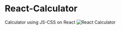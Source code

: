 # React-Calculator
Calculator using JS-CSS on React
![React Calculator](https://user-images.githubusercontent.com/72815215/163979588-fd4b85b3-2c5b-41cd-b5c2-c6101fd258ed.png)
